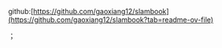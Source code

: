 github:[https://github.com/gaoxiang12/slambook](https://github.com/gaoxiang12/slambook?tab=readme-ov-file)

；
